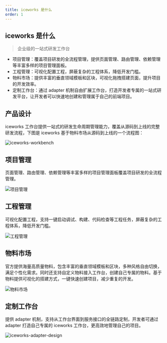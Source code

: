 ```yaml
---
title: iceworks 是什么
order: 1
---
```


## iceworks 是什么

> 企业级的一站式研发工作台

* 项目管理：覆盖项目研发的全流程管理，提供页面管理、路由管理、依赖管理等丰富多样的项目管理面板。
* 工程管理：可视化配置工程，屏蔽复杂的工程体系，降低开发门槛。
* 物料市场：提供丰富的垂直领域模板和区块，可视化拖拽搭建页面，提升项目的开发效率。
* 定制工作台：通过 adapter 机制自由扩展工作台，打造开发者专属的一站式研发平台，让开发者可以快速地创建和管理属于自己的前端项目。

## 产品设计

iceworks 工作台提供一站式的研发生命周期管理能力，覆盖从源码到上线的完整研发流程，下图是 iceworks 基于物料市场从源码到上线的一个流程图：

![iceworks-workbench](https://img.alicdn.com/tfs/TB1YjEudLWG3KVjSZFPXXXaiXXa-970-633.png)

## 项目管理

页面管理、路由管理、依赖管理等丰富多样的项目管理面板覆盖项目研发的全流程管理。

![项目管理](https://img.alicdn.com/tfs/TB1LdRYd9WD3KVjSZSgXXcCxVXa-2876-1582.png)

## 工程管理

可视化配置工程，支持一键启动调试、构建、代码检查等工程任务，屏蔽复杂的工程体系，降低开发门槛。

![工程管理](https://img.alicdn.com/tfs/TB1HpB1d8Kw3KVjSZFOXXarDVXa-2880-1584.png)

## 物料市场

官方提供海量高质量物料，包含丰富的垂直领域模板和区块，多种风格自由切换，满足个性化需求。同时还支持自定义物料接入工作台，创建自己专属的物料。基于物料提供可视化的搭建方式，一键快速创建项目，减少重复的开发。

![物料市场](https://img.alicdn.com/tfs/TB1TY01d8Kw3KVjSZFOXXarDVXa-2878-1580.png)

## 定制工作台

提供 adapter 机制，支持从工作台界面到服务接口的全链路定制，开发者可通过 adapter 打造自己专属的 iceworks 工作台，更高效地管理自己的项目。

![iceworks-adapter-design](https://img.alicdn.com/tfs/TB1wwsmcAxz61VjSZFrXXXeLFXa-2384-1404.png)
